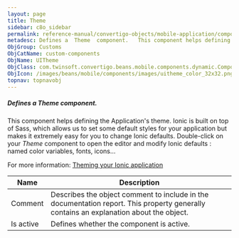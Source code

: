 ```yaml
---
layout: page
title: Theme
sidebar: c8o_sidebar
permalink: reference-manual/convertigo-objects/mobile-application/components/custom-components/theme/
metadesc: Defines a  Theme  component.   This component helps defining the Application's theme. Ionic is built on top of Sass, which allows us to set some defau
ObjGroup: Customs
ObjCatName: custom-components
ObjName: UITheme
ObjClass: com.twinsoft.convertigo.beans.mobile.components.dynamic.ComponentManager$3
ObjIcon: /images/beans/mobile/components/images/uitheme_color_32x32.png
topnav: topnavobj
---
```

##### Defines a <i>Theme</i> component. 
 This component helps defining the Application's theme.
Ionic is built on top of Sass, which allows us to set some default styles for your application but makes it extremely easy for you to change Ionic defaults.
 Double-click on your <i>Theme</i> component to open the editor and modify Ionic defaults : named color variables, fonts, icons...

 For more information: <a href='https://ionicframework.com/docs/v3/theming/theming-your-app/' target='_blank'>Theming your Ionic application</a>

Name | Description 
--- | ---
Comment | Describes the object comment to include in the documentation report.  This property generally contains an explanation about the object. 
Is active | Defines whether the component is active. 

